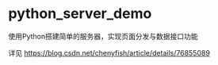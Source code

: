 # python_server_demo

使用Python搭建简单的服务器，实现页面分发与数据接口功能

详见 https://blog.csdn.net/chenyfish/article/details/76855089
